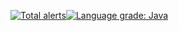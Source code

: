 [![Total alerts](https://img.shields.io/lgtm/alerts/g/xyzrlee/api.svg?logo=lgtm&logoWidth=18)](https://lgtm.com/projects/g/xyzrlee/api/alerts/)[![Language grade: Java](https://img.shields.io/lgtm/grade/java/g/xyzrlee/api.svg?logo=lgtm&logoWidth=18)](https://lgtm.com/projects/g/xyzrlee/api/context:java)